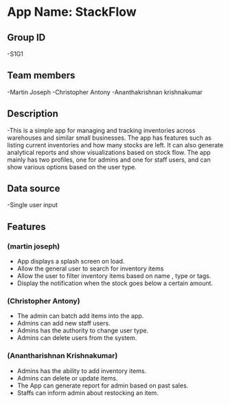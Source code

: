 # App Name: StackFlow

## Group ID

-S1G1

## Team members

-Martin Joseph
-Christopher Antony
-Ananthakrishnan krishnakumar

## Description

-This is a simple app for managing and tracking inventories across warehouses and similar small businesses. The app has features such as listing current inventories and how many stocks are left. It can also generate analytical reports and show visualizations based on stock flow. The app mainly has two profiles, one for admins and one for staff users, and can show various options based on the user type.



## Data source

-Single user input

## Features

### (martin joseph)
- App displays a splash screen on load.
- Allow the general user to search for inventory items
- Allow the user to filter inventory items based on name , type or tags.
- Display the notification when the stock goes below a certain amount.

### (Christopher Antony)
- ⁠The admin can batch add items into the app.
- ⁠Admins can add new staff users.
- ⁠Admins has the authority to change user type.
- ⁠Admins can delete users from the system.

### (Anantharishnan Krishnakumar)
- Admins has the ability to add inventory items.
- Admins can delete or update items.
- The App can generate report for admin based on past sales.
- Staffs can inform admin about restocking an item.






